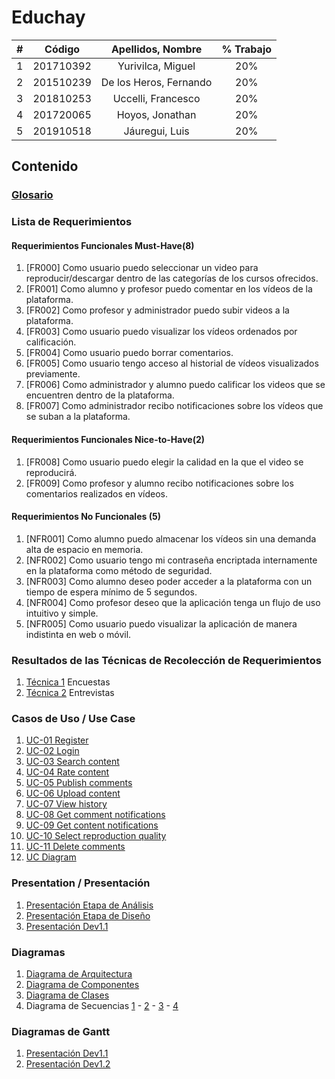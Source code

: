 # Educhay

| **#** | **Código** | **Apellidos, Nombre**  | **% Trabajo** |
| :---: | :--------: | :--------------------: | :-----------: |
|   1   | 201710392  |   Yurivilca, Miguel    |      20%      |
|   2   | 201510239  | De los Heros, Fernando |      20%      |
|   3   | 201810253  |   Uccelli, Francesco   |      20%      |
|   4   | 201720065  |    Hoyos, Jonathan     |      20%      |
|   5   | 201910518  |     Jáuregui, Luis     |      20%      |

## Contenido

### [Glosario](docs/glossary.md)

### Lista de Requerimientos

#### Requerimientos Funcionales Must-Have(8)

1. [FR000] Como usuario puedo seleccionar un video para reproducir/descargar dentro de las categorías de los cursos ofrecidos.
2. [FR001] Como alumno y profesor puedo comentar en los vídeos de la plataforma.
3. [FR002] Como profesor y administrador puedo subir videos a la plataforma.
4. [FR003] Como usuario puedo visualizar los vídeos ordenados por calificación.
5. [FR004] Como usuario puedo borrar comentarios.
6. [FR005] Como usuario tengo acceso al historial de vídeos visualizados previamente.
7. [FR006] Como administrador y alumno puedo calificar los videos que se encuentren dentro de la plataforma.
8. [FR007] Como administrador recibo notificaciones sobre los vídeos que se suban a la plataforma.

#### Requerimientos Funcionales Nice-to-Have(2)

1. [FR008] Como usuario puedo elegir la calidad en la que el video se reproducirá.
2. [FR009] Como profesor y alumno recibo notificaciones sobre los comentarios realizados en vídeos.

#### Requerimientos No Funcionales (5)

1. [NFR001] Como alumno puedo almacenar los vídeos sin una demanda alta de espacio en memoria.
2. [NFR002] Como usuario tengo mi contraseña encriptada internamente en la plataforma como método de seguridad.
3. [NFR003] Como alumno deseo poder acceder a la plataforma con un tiempo de espera mínimo de 5 segundos.
4. [NFR004] Como profesor deseo que la aplicación tenga un flujo de uso intuitivo y simple.
5. [NFR005] Como usuario puedo visualizar la aplicación de manera indistinta en web o móvil.

### Resultados de las Técnicas de Recolección de Requerimientos

1. [Técnica 1](docs/analysis/tecnica1.md) Encuestas
2. [Técnica 2](docs/analysis/tecnica2.md) Entrevistas

### Casos de Uso / Use Case

1. [UC-01 Register](docs/use_cases/UC01.md)
2. [UC-02 Login](docs/use_cases/UC02.md)
3. [UC-03 Search content](docs/use_cases/UC03.md)
4. [UC-04 Rate content](docs/use_cases/UC04.md)
5. [UC-05 Publish comments](docs/use_cases/UC05.md)
6. [UC-06 Upload content](docs/use_cases/UC06.md)
7. [UC-07 View history](docs/use_cases/UC07.md)
8. [UC-08 Get comment notifications](docs/use_cases/UC08.md)
9. [UC-09 Get content notifications](docs/use_cases/UC09.md)
10. [UC-10 Select reproduction quality](docs/use_cases/UC10.md)
11. [UC-11 Delete comments](docs/use_cases/UC11.md)
12. [UC Diagram](docs/assets/images/UC_Diagram.png)

### Presentation / Presentación

1. [Presentación Etapa de Análisis](docs/presentation/presentation.pdf)
2. [Presentación Etapa de Diseño](docs/presentation/diagramas.pdf)
3. [Presentación Dev1.1](docs/presentation/dev1.1.pdf)

### Diagramas

1. [Diagrama de Arquitectura](docs/assets/images/arch_diagram.png)
2. [Diagrama de Componentes](docs/assets/images/comp_diagram.png)
3. [Diagrama de Clases](docs/assets/images/class_diagram.png)
4. Diagrama de Secuencias [1](docs/assets/images/seq_diagram1.png) - [2](docs/assets/images/seq_diagram2.png) - [3](docs/assets/images/seq_diagram3.png) - [4](docs/assets/images/seq_diagram4.png)

### Diagramas de Gantt

1. [Presentación Dev1.1](docs/presentation/gantttt.png)
2. [Presentación Dev1.2](docs/presentation/gantt_dev1.2.jpeg)
